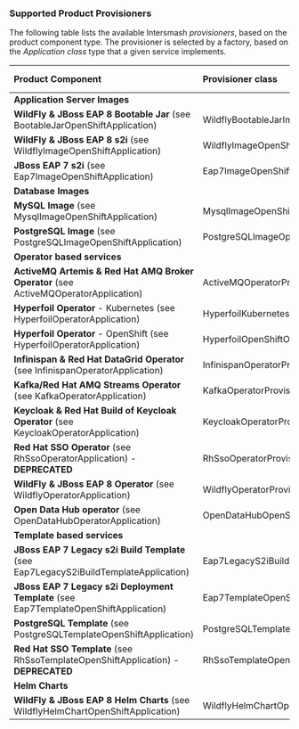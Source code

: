 ### Supported Product Provisioners
The following table lists the available Intersmash _provisioners_, based on the product component type.
The provisioner is selected by a factory, based on the _Application class_ type that a given service implements.

| Product Component                                                                     | Provisioner class                           | Community support  | Product support    |
|:--------------------------------------------------------------------------------------|:--------------------------------------------|:-------------------|:-------------------|
| **Application Server Images**                                                         |                                             |                    |                    |
| **WildFly & JBoss EAP 8 Bootable Jar** (see BootableJarOpenShiftApplication)          | WildflyBootableJarImageOpenShiftProvisioner | :heavy_check_mark: | :heavy_check_mark: |
| **WildFly & JBoss EAP 8 s2i** (see WildflyImageOpenShiftApplication)                  | WildflyImageOpenShiftProvisioner            | :heavy_check_mark: | :heavy_check_mark: |
| **JBoss EAP 7 s2i** (see Eap7ImageOpenShiftApplication)                               | Eap7ImageOpenShiftProvisioner               | :x:                | :heavy_check_mark: |
| **Database Images**                                                                   |                                             |                    |                    |
| **MySQL Image** (see MysqlImageOpenShiftApplication)                                  | MysqlImageOpenShiftProvisioner              | :heavy_check_mark: | :x:                |
| **PostgreSQL Image** (see PostgreSQLImageOpenShiftApplication)                        | PostgreSQLImageOpenShiftProvisioner         | :heavy_check_mark: | :x:                |
| **Operator based services**                                                           |                                             |                    |                    |
| **ActiveMQ Artemis & Red Hat AMQ Broker Operator** (see ActiveMQOperatorApplication)  | ActiveMQOperatorProvisioner                 | :heavy_check_mark: | :heavy_check_mark: |
| **Hyperfoil Operator** - Kubernetes (see HyperfoilOperatorApplication)                | HyperfoilKubernetesOperatorProvisioner      | :heavy_check_mark: | :x:                |
| **Hyperfoil Operator** - OpenShift (see HyperfoilOperatorApplication)                 | HyperfoilOpenShiftOperatorProvisioner       | :heavy_check_mark: | :x:                |
| **Infinispan & Red Hat DataGrid Operator** (see InfinispanOperatorApplication)        | InfinispanOperatorProvisioner               | :heavy_check_mark: | :heavy_check_mark: |
| **Kafka/Red Hat AMQ Streams Operator** (see KafkaOperatorApplication)                 | KafkaOperatorProvisioner                    | :heavy_check_mark: | :heavy_check_mark: |
| **Keycloak & Red Hat Build of Keycloak Operator** (see KeycloakOperatorApplication)   | KeycloakOperatorProvisioner                 | :heavy_check_mark: | :heavy_check_mark: |
| **Red Hat SSO Operator** (see RhSsoOperatorApplication) - **DEPRECATED**              | RhSsoOperatorProvisioner                    | :x:                | :heavy_check_mark: |
| **WildFly & JBoss EAP 8 Operator** (see WildflyOperatorApplication)                   | WildflyOperatorProvisioner                  | :heavy_check_mark: | :heavy_check_mark: |
| **Open Data Hub operator** (see OpenDataHubOperatorApplication)                       | OpenDataHubOpenShiftOperatorProvisioner     | :heavy_check_mark: | :x:                |
| **Template based services**                                                           |                                             |                    |                    |
| **JBoss EAP 7 Legacy s2i Build Template** (see Eap7LegacyS2iBuildTemplateApplication) | Eap7LegacyS2iBuildTemplateProvisioner       | :x:                | :heavy_check_mark: |
| **JBoss EAP 7 Legacy s2i Deployment Template** (see Eap7TemplateOpenShiftApplication) | Eap7TemplateOpenShiftProvisioner            | :x:                | :heavy_check_mark: |
| **PostgreSQL Template** (see PostgreSQLTemplateOpenShiftApplication)                  | PostgreSQLTemplateOpenShiftProvisioner      | :heavy_check_mark: | :heavy_check_mark: |
| **Red Hat SSO Template** (see RhSsoTemplateOpenShiftApplication) - **DEPRECATED**     | RhSsoTemplateOpenShiftProvisioner           | :x:                | :heavy_check_mark: |
| **Helm Charts**                                                                       |                                             |                    |                    |
| **WildFly & JBoss EAP 8 Helm Charts** (see WildflyHelmChartOpenShiftApplication)      | WildflyHelmChartOpenShiftProvisioner        | :heavy_check_mark: | :heavy_check_mark: |
